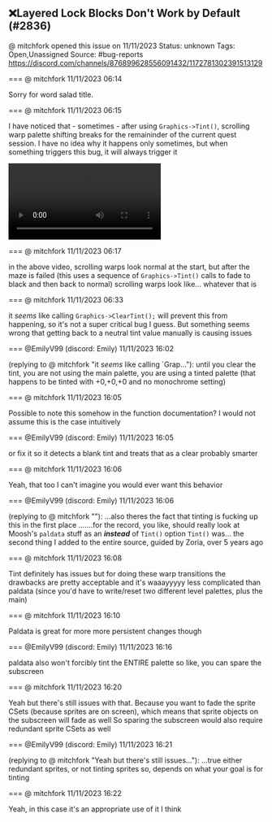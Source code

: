 ## ❌Layered Lock Blocks Don't Work by Default (#2836)
@ mitchfork opened this issue on 11/11/2023
Status: unknown
Tags: Open,Unassigned
Source: #bug-reports https://discord.com/channels/876899628556091432/1172781302391513129


=== @ mitchfork 11/11/2023 06:14

Sorry for word salad title.

=== @ mitchfork 11/11/2023 06:15

I have noticed that - sometimes - after using `Graphics->Tint()`, scrolling warp palette shifting breaks for the remaininder of the current quest session. I have no idea why it happens only sometimes, but when something triggers this bug, it will always trigger it

![image](https://cdn.discordapp.com/attachments/1172781302391513129/1172781629794701332/daughters_422.mp4?ex=65ebfe81&is=65d98981&hm=6167183d07ceea9e4f1436df67febbda2c80253afc309d0a85425f7182e5e740&)

=== @ mitchfork 11/11/2023 06:17

in the above video, scrolling warps look normal at the start, but after the maze is failed (this uses a sequence of `Graphics->Tint()` calls to fade to black and then back to normal) scrolling warps look like... whatever that is

=== @ mitchfork 11/11/2023 06:33

it *seems* like calling `Graphics->ClearTint();` will prevent this from happening, so it's not a super critical bug I guess. But something seems wrong that getting back to a neutral tint value manually is causing issues

=== @EmilyV99 (discord: Emily) 11/11/2023 16:02

(replying to @ mitchfork "it *seems* like calling `Grap…"): until you clear the tint, you are not using the main palette, you are using a tinted palette (that happens to be tinted with +0,+0,+0 and no monochrome setting)

=== @ mitchfork 11/11/2023 16:05

Possible to note this somehow in the function documentation? I would not assume this is the case intuitively

=== @EmilyV99 (discord: Emily) 11/11/2023 16:05

or fix it so it detects a blank tint and treats that as a clear
probably smarter

=== @ mitchfork 11/11/2023 16:06

Yeah, that too
I can't imagine you would ever want this behavior

=== @EmilyV99 (discord: Emily) 11/11/2023 16:06

(replying to @ mitchfork ""): ...also theres the fact that tinting is fucking up this in the first place
.......for the record, you like, should really look at Moosh's `paldata` stuff as an ***instead*** of `Tint()` option
`Tint()` was... the second thing I added to the entire source, guided by Zoria, over 5 years ago

=== @ mitchfork 11/11/2023 16:08

Tint definitely has issues but for doing these warp transitions the drawbacks are pretty acceptable and it's waaayyyyy less complicated than paldata (since you'd have to write/reset two different level palettes, plus the main)

=== @ mitchfork 11/11/2023 16:10

Paldata is great for more more persistent changes though

=== @EmilyV99 (discord: Emily) 11/11/2023 16:16

paldata also won't forcibly tint the ENTIRE palette
so like, you can spare the subscreen

=== @ mitchfork 11/11/2023 16:20

Yeah but there's still issues with that. Because you want to fade the sprite CSets (because sprites are on screen), which means that sprite objects on the subscreen will fade as well
So sparing the subscreen would also require redundant sprite CSets as well

=== @EmilyV99 (discord: Emily) 11/11/2023 16:21

(replying to @ mitchfork "Yeah but there's still issues…"): ...true
either redundant sprites, or not tinting sprites
so, depends on what your goal is for tinting

=== @ mitchfork 11/11/2023 16:22

Yeah, in this case it's an appropriate use of it I think

